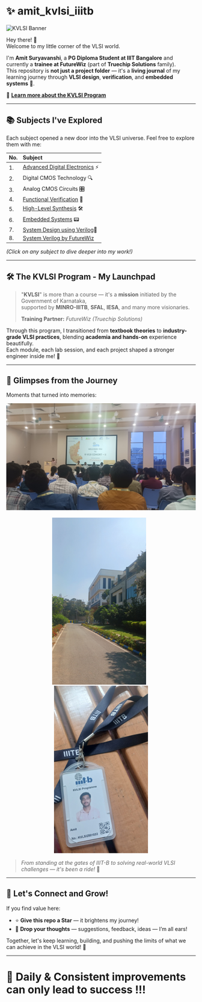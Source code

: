 # ✨ amit_kvlsi_iiitb  

![KVLSI Banner](https://kvlsi.iiitb.net/assets1/img/kdem/banner/KDEM_banner.jpg?v=1745833702)

Hey there! 👋  
Welcome to my little corner of the VLSI world.

I'm **Amit Suryavanshi**, a **PG Diploma Student at IIIT Bangalore** and currently a **trainee at FutureWiz** (part of **Truechip Solutions** family).  
This repository is **not just a project folder** — it's a **living journal** of my learning journey through **VLSI design**, **verification**, and **embedded systems** 🚀.  

🔗 **[Learn more about the KVLSI Program](https://kvlsi.iiitb.net/)**

---

## 📚 Subjects I've Explored  

Each subject opened a new door into the VLSI universe. Feel free to explore them with me:

| No. | Subject 
|:--|:-------------------------|
| 1. | [Advanced Digital Electronics](https://github.com/amitvsuryavanshi04/amit_kvlsi_iiitb/tree/main/FutureWiz_Daily_Verilog_Codes) ⚡
| 2. | Digital CMOS Technology 🔍
| 3. | Analog CMOS Circuits 🎛️
| 4. | [Functional Verification](https://github.com/amitvsuryavanshi04/amit_kvlsi_iiitb/tree/main/KVLS701-Functional%20Verification%20of%20SoCs) 🔎
| 5. | [High-Level Synthesis](https://github.com/amitvsuryavanshi04/amit_kvlsi_iiitb/tree/main/KVLS602-High%20Level%20Synthesis) 🛠️
| 6. | [Embedded Systems](https://github.com/amitvsuryavanshi04/amit_kvlsi_iiitb/tree/main/KVLS864-Embedded%20Systems%20Design) 📟
| 7. | [System Design using Verilog](https://github.com/amitvsuryavanshi04/amit_kvlsi_iiitb/tree/main/T2_24_25_system_design_using_verilog)🧠
| 8. | [System Verilog by FutureWiz](https://github.com/amitvsuryavanshi04/amit_kvlsi_iiitb/tree/main/FutureWiz_System_Verilog)

*(Click on any subject to dive deeper into my work!)*

---

## 🛠 The KVLSI Program - My Launchpad  

> "**KVLSI**" is more than a course — it's a **mission** initiated by the Government of Karnataka,  
> supported by **MINRO-IIITB**, **SFAL**, **IESA**, and many more visionaries.  
>   
> **Training Partner:** *FutureWiz (Truechip Solutions)*

Through this program, I transitioned from **textbook theories** to **industry-grade VLSI practices**, blending **academia and hands-on** experience beautifully.  
Each module, each lab session, and each project shaped a stronger engineer inside me! 🌱

---

## 📸 Glimpses from the Journey  

Moments that turned into memories:

<div align="center">
    <img src="./Training_photos/Inaugal_day_2025_04_28.jpg" width="600px" /><br><br>
</div>

<div align="center">
    <img src="./Training_photos/iiitb_campus_2025_04_28.jpg" width="250px" style="margin-right: 10px;" />
    <img src="./Training_photos/id_card_2025_04_28.jpg" width="250px" />
</div>

> *From standing at the gates of IIIT-B to solving real-world VLSI challenges — it's been a ride!* 🎢

---

## 💬 Let's Connect and Grow!  

If you find value here:  
- ⭐ **Give this repo a Star** — it brightens my journey!  
- 💬 **Drop your thoughts** — suggestions, feedback, ideas — I’m all ears!

Together, let's keep learning, building, and pushing the limits of what we can achieve in the VLSI world! 🌟

---

# 🚀 Daily & Consistent improvements can only lead to success !!!
